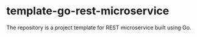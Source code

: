# template-go-rest-microservice
The repository is a project template for REST microservice built using Go.
